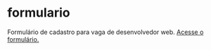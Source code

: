 # formulario
 Formulário de cadastro para vaga de desenvolvedor web.
 <a href="https://reuelsilva.github.io/formulario/form" target="self">Acesse o formulário.</a>
